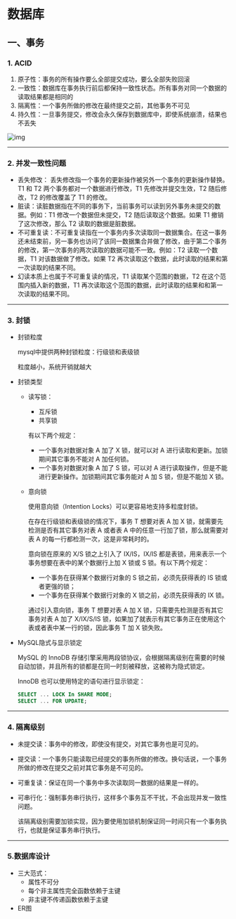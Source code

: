# 数据库

## 一、事务

### 1. ACID

1. 原子性：事务的所有操作要么全部提交成功，要么全部失败回滚
2. 一致性：数据库在事务执行前后都保持一致性状态。所有事务对同一个数据的读取结果都是相同的
3. 隔离性：一个事务所做的修改在最终提交之前，其他事务不可见
4. 持久性：一旦事务提交，修改会永久保存到数据库中，即使系统崩溃，结果也不丢失

![img](https://camo.githubusercontent.com/05ba47a03214cd6a2d9a4c43989b0893bb99c5e0/68747470733a2f2f63732d6e6f7465732d313235363130393739362e636f732e61702d6775616e677a686f752e6d7971636c6f75642e636f6d2f696d6167652d32303139313230373231303433373032332e706e67)

***

### 2. 并发一致性问题

* 丢失修改： 丢失修改指一个事务的更新操作被另外一个事务的更新操作替换。T1 和 T2 两个事务都对一个数据进行修改，T1 先修改并提交生效，T2 随后修改，T2 的修改覆盖了 T1 的修改。
* 脏读：读脏数据指在不同的事务下，当前事务可以读到另外事务未提交的数据。例如：T1 修改一个数据但未提交，T2 随后读取这个数据。如果 T1 撤销了这次修改，那么 T2 读取的数据是脏数据。
* 不可重复读：不可重复读指在一个事务内多次读取同一数据集合。在这一事务还未结束前，另一事务也访问了该同一数据集合并做了修改，由于第二个事务的修改，第一次事务的两次读取的数据可能不一致。例如：T2 读取一个数据，T1 对该数据做了修改。如果 T2 再次读取这个数据，此时读取的结果和第一次读取的结果不同。
* 幻读本质上也属于不可重复读的情况，T1 读取某个范围的数据，T2 在这个范围内插入新的数据，T1 再次读取这个范围的数据，此时读取的结果和和第一次读取的结果不同。

***

### 3. 封锁

* 封锁粒度

  mysql中提供两种封锁粒度：行级锁和表级锁

  粒度越小，系统开销就越大

* 封锁类型

  * 读写锁：

    * 互斥锁
    * 共享锁

    有以下两个规定：

    - 一个事务对数据对象 A 加了 X 锁，就可以对 A 进行读取和更新。加锁期间其它事务不能对 A 加任何锁。
    - 一个事务对数据对象 A 加了 S 锁，可以对 A 进行读取操作，但是不能进行更新操作。加锁期间其它事务能对 A 加 S 锁，但是不能加 X 锁。

  * 意向锁

    使用意向锁（Intention Locks）可以更容易地支持多粒度封锁。

    在存在行级锁和表级锁的情况下，事务 T 想要对表 A 加 X 锁，就需要先检测是否有其它事务对表 A 或者表 A 中的任意一行加了锁，那么就需要对表 A 的每一行都检测一次，这是非常耗时的。

    意向锁在原来的 X/S 锁之上引入了 IX/IS，IX/IS 都是表锁，用来表示一个事务想要在表中的某个数据行上加 X 锁或 S 锁。有以下两个规定：

    - 一个事务在获得某个数据行对象的 S 锁之前，必须先获得表的 IS 锁或者更强的锁；
    - 一个事务在获得某个数据行对象的 X 锁之前，必须先获得表的 IX 锁。

    通过引入意向锁，事务 T 想要对表 A 加 X 锁，只需要先检测是否有其它事务对表 A 加了 X/IX/S/IS 锁，如果加了就表示有其它事务正在使用这个表或者表中某一行的锁，因此事务 T 加 X 锁失败。

* MySQL隐式与显示锁定

  MySQL 的 InnoDB 存储引擎采用两段锁协议，会根据隔离级别在需要的时候自动加锁，并且所有的锁都是在同一时刻被释放，这被称为隐式锁定。

  InnoDB 也可以使用特定的语句进行显示锁定：

  ```sql
  SELECT ... LOCK In SHARE MODE;
  SELECT ... FOR UPDATE;
  ```



***

### 4. 隔离级别

* 未提交读：事务中的修改，即使没有提交，对其它事务也是可见的。

* 提交读：一个事务只能读取已经提交的事务所做的修改。换句话说，一个事务所做的修改在提交之前对其它事务是不可见的。

* 可重复读：保证在同一个事务中多次读取同一数据的结果是一样的。

* 可串行化：强制事务串行执行，这样多个事务互不干扰，不会出现并发一致性问题。

  该隔离级别需要加锁实现，因为要使用加锁机制保证同一时间只有一个事务执行，也就是保证事务串行执行。

***

### 5.数据库设计

* 三大范式：
  * 属性不可分
  * 每个非主属性完全函数依赖于主键
  * 非主键不传递函数依赖于主键
* ER图
